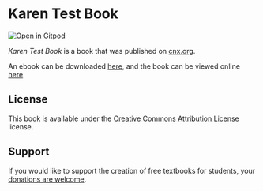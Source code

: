 # Karen Test Book

[![Open in Gitpod](https://gitpod.io/button/open-in-gitpod.svg)](https://gitpod.io/from-referrer/)

_Karen Test Book_ is a book that was published on [cnx.org](https://cnx.org/).

An ebook can be downloaded [here](https://github.com/cnx-user-books/cnxbook-karen-test-book/releases/latest), and the book can be viewed online [here](https://github.com/cnx-user-books/cnxbook-karen-test-book/releases/latest).

## License
This book is available under the [Creative Commons Attribution License](./LICENSE) license.

## Support
If you would like to support the creation of free textbooks for students, your [donations are welcome](https://riceconnect.rice.edu/donation/support-openstax-banner).

